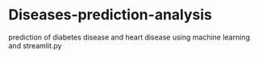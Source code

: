 # Diseases-prediction-analysis
prediction of diabetes disease and heart disease using machine learning and streamlit.py
